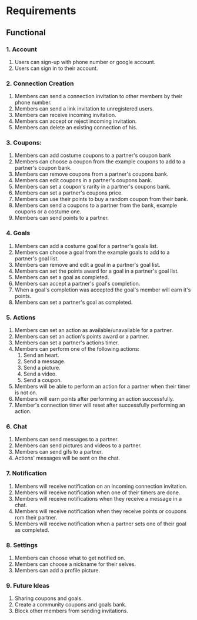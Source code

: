 # Requirements

## Functional

### 1. Account

1. Users can sign-up with phone number or google account.
2. Users can sign in to their account.

### 2. Connection Creation

1. Members can send a connection invitation to other members by their phone number.
2. Members can send a link invitation to unregistered users.
3. Members can receive incoming invitation.
4. Members can accept or reject incoming invitation.
5. Members can delete an existing connection of his.

### 3. Coupons:

1. Members can add costume coupons to a partner's coupon bank
2. Members can choose a coupon from the example coupons to add to a partner's coupon bank.
3. Members can remove coupons from a partner's coupons bank.
4. Members can edit coupons in a partner's coupons bank.
5. Members can set a coupon's rarity in a partner's coupons bank.
6. Members can set a partner's coupons price.
7. Members can use their points to buy a random coupon from their bank.
8. Members can send a coupons to a partner from the bank, example coupons or a costume one.
9. Members can send points to a partner.

### 4. Goals

1. Members can add a costume goal for a partner's goals list.
2. Members can choose a goal from the example goals to add to a partner's goal list.
3. Members can remove and edit a goal in a partner's goal list.
4. Members can set the points award for a goal in a partner's goal list.
5. Members can set a goal as completed.
6. Members can accept a partner's goal's completion.
7. When a goal's completion was accepted the goal's member will earn it's points.
8. Members can set a partner's goal as completed.

### 5. Actions

1. Members can set an action as available/unavailable for a partner.
2. Members can set an action's points award or a partner.
3. Members can set a partner's actions timer.
4. Members can perform one of the following actions:
    1. Send an heart.
    2. Send a message.
    3. Send a picture.
    4. Send a video.
    5. Send a coupon.
5. Members will be able to perform an action for a partner when their timer is not on.
6. Members will earn points after performing an action successfully.
7. Member's connection timer will reset after successfully performing an action.

### 6. Chat

1. Members can send messages to a partner.
2. Members can send pictures and videos to a partner.
3. Members can send gifs to a partner.
4. Actions' messages will be sent on the chat.

### 7. Notification

1. Members will receive notification on an incoming connection invitation.
2. Members will receive notification when one of their timers are done.
3. Members will receive notifications when they receive a message in a chat.
4. Members will receive notification when they receive points or coupons rom their partner.
5. Members will receive notification when a partner sets one of their goal as completed.

### 8. Settings

1. Members can choose what to get notified on.
2. Members can choose a nickname for their selves.
3. Members can add a profile picture.

### 9. Future Ideas

1. Sharing coupons and goals.
2. Create a community coupons and goals bank.
3. Block other members from sending invitations.
